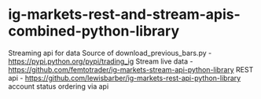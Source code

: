 # ig-markets-rest-and-stream-apis-combined-python-library
Streaming api for data
Source of download_previous_bars.py - https://pypi.python.org/pypi/trading_ig
Stream live data - https://github.com/femtotrader/ig-markets-stream-api-python-library
REST api - https://github.com/lewisbarber/ig-markets-rest-api-python-library
account status
ordering via api

